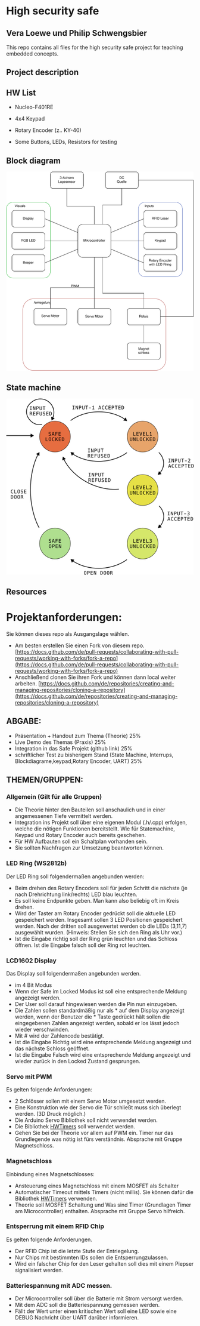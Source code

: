 # High security safe
## Vera Loewe und Philip Schwengsbier

This repo contains all files for the high security safe project for teaching embedded concepts.


## Project description


## HW List

- Nucleo-F401RE
- 4x4 Keypad
- Rotary Encoder (z.. KY-40)

- Some Buttons, LEDs, Resistors for testing

## Block diagram

![Block diagram for the safe](assets/safe-block-diagram.svg)

## State machine

![Finite State Machine for the safe](assets/safe-state-diagram.png)


## Resources



# Projektanforderungen:

Sie können dieses repo als Ausgangslage wählen. 
- Am besten erstellen Sie einen Fork von diesem repo. [https://docs.github.com/de/pull-requests/collaborating-with-pull-requests/working-with-forks/fork-a-repo](https://docs.github.com/de/pull-requests/collaborating-with-pull-requests/working-with-forks/fork-a-repo)
- Anschließend clonen Sie ihren Fork und können dann local weiter arbeiten. [https://docs.github.com/de/repositories/creating-and-managing-repositories/cloning-a-repository](https://docs.github.com/de/repositories/creating-and-managing-repositories/cloning-a-repository)

## ABGABE:
- Präsentation + Handout zum Thema (Theorie) 25%
- Live Demo des Themas (Praxis) 25%
- Integration in das Safe Projekt (github link) 25%
- schriftlicher Test zu bisherigem Stand (State Machine, Interrups, Blockdiagrame,keypad,Rotary Encoder, UART) 25% 

## THEMEN/GRUPPEN:

### Allgemein (Gilt für alle Gruppen)
- Die Theorie hinter den Bauteilen soll anschaulich und in einer angemessenen Tiefe vermittelt werden.
- Integration ins Projekt soll über eine eigenen Modul (.h/.cpp) erfolgen, welche die nötigen Funktionen bereitstellt. Wie für Statemachine, Keypad und Rotary Encoder auch bereits geschehen.
- Für HW Aufbauten soll ein Schaltplan vorhanden sein.
- Sie sollten Nachfragen zur Umsetzung beantworten können.

### LED Ring (WS2812b)
Der LED Ring soll folgendermaßen angebunden werden:
- Beim drehen des Rotary Encoders soll für jeden Schritt die nächste (je nach Drehrichtung link/rechts) LED blau leuchten. 
- Es soll keine Endpunkte geben. Man kann also beliebig oft im Kreis drehen.
- Wird der Taster am Rotary Encoder gedrückt soll die aktuelle LED gespeichert werden. Insgesamt sollen 3 LED Positionen gespeichert werden. Nach der dritten soll ausgewertet werden ob die LEDs (3,11,7) ausgewählt wurden. (Hinweis: Stellen Sie sich den Ring als Uhr vor.)
- Ist die Eingabe richtig soll der Ring grün leuchten und das Schloss öffnen. Ist die Eingabe falsch soll der Ring rot leuchten.

### LCD1602 Display
Das Display soll folgendermaßen angebunden werden.

- im 4 Bit Modus
- Wenn der Safe im Locked Modus ist soll eine entsprechende Meldung angezeigt werden.
- Der User soll darauf hingewiesen werden die Pin nun einzugeben.
- Die Zahlen sollen standardmäßig nur als * auf dem Display angezeigt werden, wenn der Benutzer die * Taste gedrückt hält sollen die eingegebenen Zahlen angezeigt werden, sobald er los lässt jedoch wieder verschwinden.
- Mit # wird der Zahlencode bestätigt.
- Ist die Eingabe Richtig wird eine entsprechende Meldung angezeigt und das nächste Schloss geöffnet.
- Ist die Eingabe Falsch wird eine entsprechende Meldung angezeigt und wieder zurück in den Locked Zustand gesprungen.


### Servo mit PWM 
Es gelten folgende Anforderungen:
- 2 Schlösser sollen mit einem Servo Motor umgesetzt werden.
- Eine Konstruktion wie der Servo die Tür schließt muss sich überlegt werden. (3D Druck möglich.)
- Die Arduino Servo Bibliothek soll nicht verwendet werden.
- Die Bibliothek [HWTimers](https://github.com/stm32duino/Arduino_Core_STM32/wiki/HardwareTimer-library) soll verwendet werden.
- Gehen Sie bei der Theorie vor allem auf PWM ein. Timer nur das Grundlegende was nötig ist fürs verständnis. Absprache mit Gruppe Magnetschloss.

### Magnetschloss 

Einbindung eines Magnetschlosses:

- Ansteuerung eines Magnetschloss mit einem MOSFET als Schalter
- Automatischer Timeout mittels Timers (nicht millis). Sie können dafür die Bibliothek [HWTimers](https://github.com/stm32duino/Arduino_Core_STM32/wiki/HardwareTimer-library) verwenden. 
- Theorie soll MOSFET Schaltung und Was sind Timer (Grundlagen Timer am Microcontroller) enthalten. Absprache mit Gruppe Servo hilfreich.

### Entsperrung mit einem RFID Chip

Es gelten folgende Anforderungen.
- Der RFID Chip ist die letzte Stufe der Entriegelung.
- Nur Chips mit bestimmten IDs sollen die Entsperrungzulassen.
- Wird ein falscher Chip for den Leser gehalten soll dies mit einem Piepser signalisiert werden.



### Batteriespannung mit ADC messen.
- Der Microcontroller soll über die Batterie mit Strom versorgt werden. 
- Mit dem ADC soll die Batteriespannung gemessen werden.
- Fällt der Wert unter einen kritischen Wert soll eine LED sowie eine DEBUG Nachricht über UART darüber informieren.
